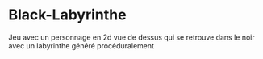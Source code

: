 # Black-Labyrinthe
 Jeu avec un personnage en 2d vue de dessus qui se retrouve dans le noir avec un labyrinthe généré procéduralement
